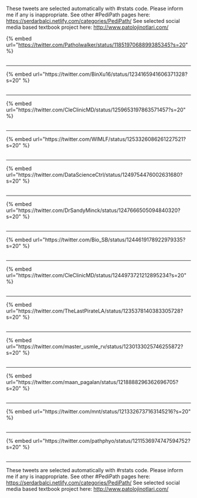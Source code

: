 

These tweets are selected automatically with #rstats code. Please inform me if any is inappropriate.
See other #PediPath pages here: https://serdarbalci.netlify.com/categories/PediPath/ 
See selected social media based textbook project here: http://www.patolojinotlari.com/

{% embed url="https://twitter.com/Patholwalker/status/1185197068899385345?s=20" %}<br>
<br>
<hr>
{% embed url="https://twitter.com/BinXu16/status/1234165941606371328?s=20" %}<br>
<br>
<hr>
{% embed url="https://twitter.com/CleClinicMD/status/1259653197863571457?s=20" %}<br>
<br>
<hr>
{% embed url="https://twitter.com/WIMLF/status/1253326086261227521?s=20" %}<br>
<br>
<hr>
{% embed url="https://twitter.com/DataScienceCtrl/status/1249754476002631680?s=20" %}<br>
<br>
<hr>
{% embed url="https://twitter.com/DrSandyMinck/status/1247666505094840320?s=20" %}<br>
<br>
<hr>
{% embed url="https://twitter.com/Bio_SB/status/1244619178922979335?s=20" %}<br>
<br>
<hr>
{% embed url="https://twitter.com/CleClinicMD/status/1244973721212895234?s=20" %}<br>
<br>
<hr>
{% embed url="https://twitter.com/TheLastPirateLA/status/1235378140383305728?s=20" %}<br>
<br>
<hr>
{% embed url="https://twitter.com/master_usmle_rv/status/1230133025746255872?s=20" %}<br>
<br>
<hr>
{% embed url="https://twitter.com/maan_pagalan/status/1218888296362696705?s=20" %}<br>
<br>
<hr>
{% embed url="https://twitter.com/mnt/status/1213326737163145216?s=20" %}<br>
<br>
<hr>
{% embed url="https://twitter.com/pathphyo/status/1211536974747594752?s=20" %}<br>
<br>
<hr>


These tweets are selected automatically with #rstats code. Please inform me if any is inappropriate.
See other #PediPath pages here: https://serdarbalci.netlify.com/categories/PediPath/ 
See selected social media based textbook project here: http://www.patolojinotlari.com/
